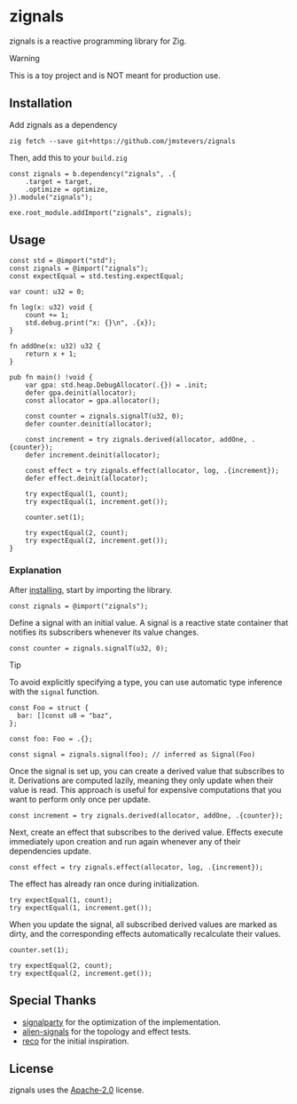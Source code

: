 # zignals
zignals is a reactive programming library for Zig.

> [!WARNING]  
> This is a toy project and is NOT meant for production use.

## Installation

Add zignals as a dependency

```
zig fetch --save git+https://github.com/jmstevers/zignals
```

Then, add this to your `build.zig`

```zig
const zignals = b.dependency("zignals", .{
    .target = target,
    .optimize = optimize,
}).module("zignals");

exe.root_module.addImport("zignals", zignals);
```


## Usage
```zig
const std = @import("std");
const zignals = @import("zignals");
const expectEqual = std.testing.expectEqual;

var count: u32 = 0;

fn log(x: u32) void {
    count += 1;
    std.debug.print("x: {}\n", .{x});
}

fn addOne(x: u32) u32 {
    return x + 1;
}

pub fn main() !void {
    var gpa: std.heap.DebugAllocator(.{}) = .init;
    defer gpa.deinit(allocator);
    const allocator = gpa.allocator();

    const counter = zignals.signalT(u32, 0);
    defer counter.deinit(allocator);

    const increment = try zignals.derived(allocator, addOne, .{counter});
    defer increment.deinit(allocator);

    const effect = try zignals.effect(allocator, log, .{increment});
    defer effect.deinit(allocator);

    try expectEqual(1, count);
    try expectEqual(1, increment.get());

    counter.set(1);

    try expectEqual(2, count);
    try expectEqual(2, increment.get());
}
```

### Explanation

After [installing](#installation), start by importing the library.

```zig
const zignals = @import("zignals");
```

Define a signal with an initial value. A signal is a reactive state container that notifies its subscribers whenever its value changes.

```zig
const counter = zignals.signalT(u32, 0);
```

> [!TIP]
>To avoid explicitly specifying a type, you can use automatic type inference with the `signal` function.
>```zig
>const Foo = struct {
>   bar: []const u8 = "baz",
>};
>
>const foo: Foo = .{};
>
>const signal = zignals.signal(foo); // inferred as Signal(Foo)
> ```

Once the signal is set up, you can create a derived value that subscribes to it. Derivations are computed lazily, meaning they only update when their value is read. This approach is useful for expensive computations that you want to perform only once per update.

```zig
const increment = try zignals.derived(allocator, addOne, .{counter});
```

Next, create an effect that subscribes to the derived value. Effects execute immediately upon creation and run again whenever any of their dependencies update.

```zig
const effect = try zignals.effect(allocator, log, .{increment});
```

The effect has already ran once during initialization.

```zig
try expectEqual(1, count);
try expectEqual(1, increment.get());
```
When you update the signal, all subscribed derived values are marked as dirty, and the corresponding effects automatically recalculate their values.

```zig
counter.set(1);

try expectEqual(2, count);
try expectEqual(2, increment.get());
```

## Special Thanks

- [signalparty](https://github.com/delaneyj/signalparty) for the optimization of the implementation.
- [alien-signals](https://github.com/stackblitz/alien-signals) for the topology and effect tests.
- [reco](https://github.com/gingerfocus/reco) for the initial inspiration.

## License

zignals uses the [Apache-2.0](http://www.apache.org/licenses/LICENSE-2.0) license.
